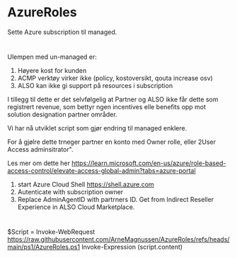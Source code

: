 # AzureRoles
Sette Azure subscription til managed.
#

Ulempen med un-managed er:
1. Høyere kost for kunden
2. ACMP verktøy virker ikke (policy, kostoversikt, qouta increase osv)
3. ALSO kan ikke gi support på resources i subscription
 
I tillegg til dette er det selvfølgelig at Partner og ALSO ikke får dette som registrert revenue, som bettyr ngen incentives elle benefits opp mot solution designation partner områder.
 
Vi har nå utviklet script som gjør endring til managed enklere.

For å gjølre dette trneger partner en konto med Owner rolle, eller 2User Access adminsitrator". 

Les mer om dette her https://learn.microsoft.com/en-us/azure/role-based-access-control/elevate-access-global-admin?tabs=azure-portal

1. start Azure Cloud Shell https://shell.azure.com
2. Autenticate with subscription owner
3. Replace AdminAgentID with partrners ID. Get from Indirect Reseller Experience in ALSO Cloud Marketplace.

#

$Script = Invoke-WebRequest https://raw.githubusercontent.com/ArneMagnussen/AzureRoles/refs/heads/main/ps1/AzureRoles.ps1
Invoke-Expression $($script.content)
